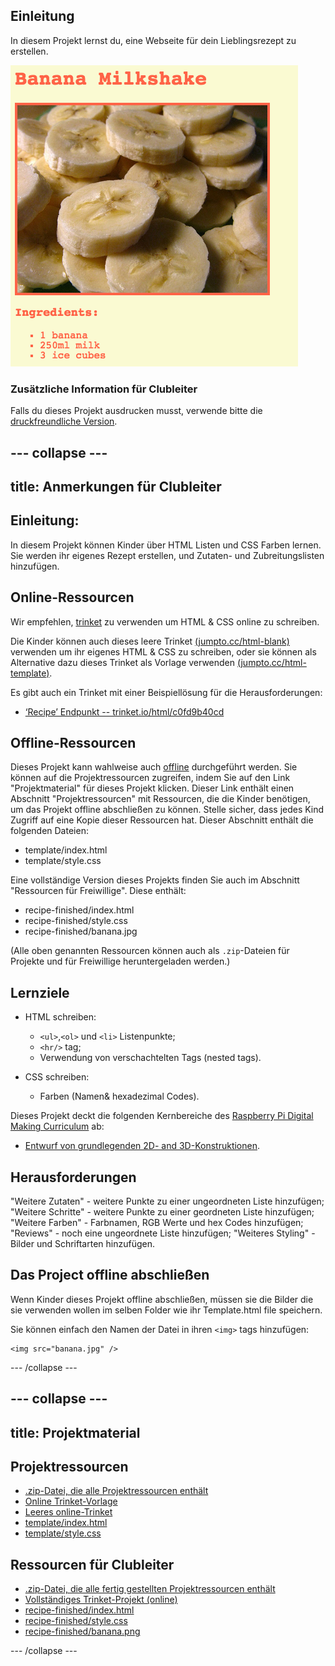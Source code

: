 ## Einleitung

In diesem Projekt lernst du, eine Webseite für dein Lieblingsrezept zu erstellen.

![Screenshot](images/recipe-final.png)

### Zusätzliche Information für Clubleiter

Falls du dieses Projekt ausdrucken musst, verwende bitte die [druckfreundliche Version](https://projects.raspberrypi.org/en/projects/recipe/print).

## \--- collapse \---

## title: Anmerkungen für Clubleiter

## Einleitung:

In diesem Projekt können Kinder über HTML Listen und CSS Farben lernen. Sie werden ihr eigenes Rezept erstellen, und Zutaten- und Zubreitungslisten hinzufügen.

## Online-Ressourcen

Wir empfehlen, [trinket](https://trinket.io/) zu verwenden um HTML & CSS online zu schreiben.

Die Kinder können auch dieses leere Trinket [(jumpto.cc/html-blank)](http://jumpto.cc/html-blank) verwenden um ihr eigenes HTML & CSS zu schreiben, oder sie können als Alternative dazu dieses Trinket als Vorlage verwenden [(jumpto.cc/html-template)](http://jumpto.cc/html-template).

Es gibt auch ein Trinket mit einer Beispiellösung für die Herausforderungen:

+ [‘Recipe’ Endpunkt -- trinket.io/html/c0fd9b40cd](https://trinket.io/html/c0fd9b40cd)

## Offline-Ressourcen

Dieses Projekt kann wahlweise auch [offline](https://www.codeclubprojects.org/en-GB/resources/webdev-working-offline/) durchgeführt werden. Sie können auf die Projektressourcen zugreifen, indem Sie auf den Link "Projektmaterial" für dieses Projekt klicken. Dieser Link enthält einen Abschnitt "Projektressourcen" mit Ressourcen, die die Kinder benötigen, um das Projekt offline abschließen zu können. Stelle sicher, dass jedes Kind Zugriff auf eine Kopie dieser Ressourcen hat. Dieser Abschnitt enthält die folgenden Dateien:

+ template/index.html
+ template/style.css

Eine vollständige Version dieses Projekts finden Sie auch im Abschnitt "Ressourcen für Freiwillige". Diese enthält:

+ recipe-finished/index.html
+ recipe-finished/style.css
+ recipe-finished/banana.jpg

(Alle oben genannten Ressourcen können auch als `.zip`-Dateien für Projekte und für Freiwillige heruntergeladen werden.)

## Lernziele

+ HTML schreiben:
    
    + `<ul>`,`<ol>` und `<li>` Listenpunkte;
    + `<hr/>` tag;
    + Verwendung von verschachtelten Tags (nested tags).

+ CSS schreiben:
    
    + Farben (Namen& hexadezimal Codes).

Dieses Projekt deckt die folgenden Kernbereiche des [Raspberry Pi Digital Making Curriculum](http://rpf.io/curriculum) ab:

+ [Entwurf von grundlegenden 2D- and 3D-Konstruktionen](https://www.raspberrypi.org/curriculum/design/creator).

## Herausforderungen

"Weitere Zutaten" - weitere Punkte zu einer ungeordneten Liste hinzufügen; "Weitere Schritte" - weitere Punkte zu einer geordneten Liste hinzufügen; "Weitere Farben" - Farbnamen, RGB Werte und hex Codes hinzufügen; "Reviews" - noch eine ungeordnete Liste hinzufügen; "Weiteres Styling" - Bilder und Schriftarten hinzufügen.

## Das Project offline abschließen

Wenn Kinder dieses Projekt offline abschließen, müssen sie die Bilder die sie verwenden wollen im selben Folder wie ihr Template.html file speichern.

Sie können einfach den Namen der Datei in ihren `<img>` tags hinzufügen:

    <img src="banana.jpg" />
    

\--- /collapse \---

## \--- collapse \---

## title: Projektmaterial

## Projektressourcen

+ [.zip-Datei, die alle Projektressourcen enthält](resources/recipe-project-resources.zip)
+ [Online Trinket-Vorlage](http://jumpto.cc/trinket-template)
+ [Leeres online-Trinket](http://jumpto.cc/trinket-blank)
+ [template/index.html](resources/template-index.html)
+ [template/style.css](resources/template-style.css)

## Ressourcen für Clubleiter

+ [.zip-Datei, die alle fertig gestellten Projektressourcen enthält](resources/recipe-volunteer-resources.zip)
+ [Vollständiges Trinket-Projekt (online)](https://trinket.io/html/c0fd9b40cd)
+ [recipe-finished/index.html](resources/recipe-finished-index.html)
+ [recipe-finished/style.css](resources/recipe-finished-style.css)
+ [recipe-finished/banana.png](resources/recipe-finished-banana.png)

\--- /collapse \---
